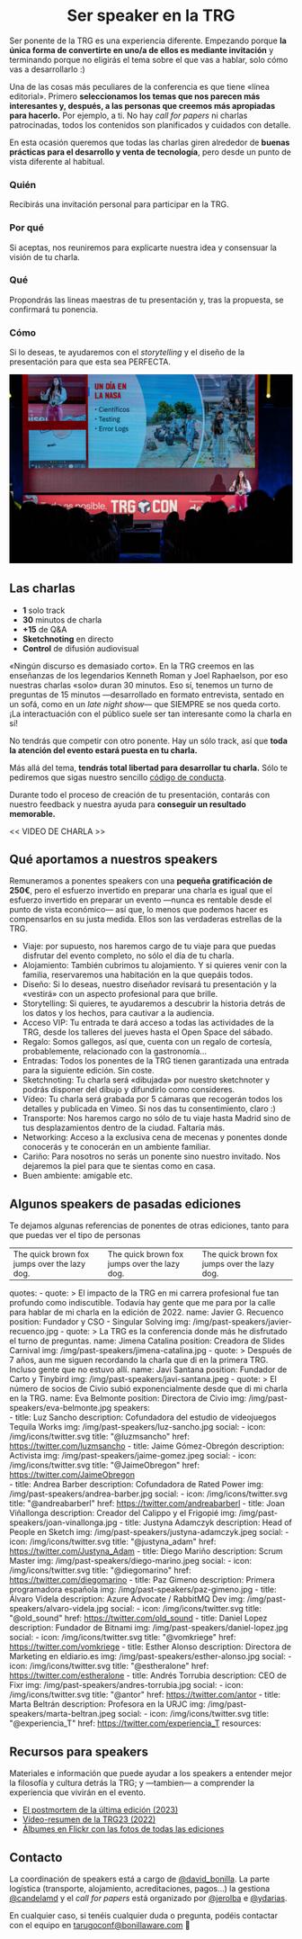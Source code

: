 <h1 align="center">Ser speaker en la TRG</h1>

Ser ponente de la TRG es una experiencia diferente. Empezando porque **la única forma de convertirte en uno/a de ellos es mediante invitación** y terminando porque no eligirás el tema sobre el que vas a hablar, solo cómo vas a desarrollarlo :)

Una de las cosas más peculiares de la conferencia es que tiene «línea editorial». Primero **seleccionamos los temas que nos parecen más interesantes y, después, a las personas que creemos más apropiadas para hacerlo.** Por ejemplo, a ti. No hay *call for papers* ni charlas patrocinadas, todos los contenidos son planificados y cuidados con detalle.

En esta ocasión queremos que todas las charlas giren alrededor de **buenas prácticas para el desarrollo y venta de tecnología**, pero desde un punto de vista diferente al habitual.

### Quién
Recibirás una invitación personal para participar en la TRG.
### Por qué
Si aceptas, nos reuniremos para explicarte nuestra idea y consensuar la visión de tu charla.
### Qué
Propondrás las lineas maestras de tu presentación y, tras la propuesta, se confirmará tu ponencia.
### Cómo
Si lo deseas, te ayudaremos con el *storytelling* y el diseño de la presentación para que esta sea PERFECTA.

![El auditorio de la TRG](img/speakers/escenario.jpg)

## Las charlas
 
- **1** solo track
- **30** minutos de charla
- **+15** de Q&A
- **Sketchnoting** en directo
- **Control** de difusión audiovisual


«Ningún discurso es demasiado corto». En la TRG creemos en las enseñanzas de los legendarios Kenneth Roman y Joel Raphaelson, por eso nuestras charlas «solo» duran 30 minutos. Eso sí, tenemos un turno de preguntas de 15 minutos —desarrollado en formato entrevista, sentado en un sofá, como en un *late night show*— que SIEMPRE se nos queda corto. ¡La interactuación con el público suele ser tan interesante como la charla en sí!

No tendrás que competir con otro ponente. Hay un sólo track, así que **toda la atención del evento estará puesta en tu charla.**

Más allá del tema, **tendrás total libertad para desarrollar tu charla.** Sólo te pediremos que sigas nuestro sencillo [código de conducta](/codigo-de-conducta).

Durante todo el proceso de creación de tu presentación, contarás con nuestro feedback y nuestra ayuda para **conseguir un resultado memorable.**

<< VIDEO DE CHARLA >>

## Qué aportamos a nuestros speakers

Remuneramos a ponentes speakers con una **pequeña gratificación de 250€**, pero el esfuerzo invertido en preparar una charla es igual que el esfuerzo invertido en preparar un evento —nunca es rentable desde el punto de vista económico— así que, lo menos que podemos hacer es compensarlos en su justa medida. Ellos son las verdaderas estrellas de la TRG.


- Viaje: por supuesto, nos haremos cargo de tu viaje para que puedas disfrutar del evento completo, no sólo el día de tu charla.
- Alojamiento: También cubrimos tu alojamiento. Y si quieres venir con la familia, reservaremos una habitación en la que quepáis todos.
- Diseño: Si lo deseas, nuestro diseñador revisará tu presentación y la «vestirá» con un aspecto profesional para que brille.
- Storytelling: Si quieres, te ayudaremos a descubrir la historia detrás de los datos y los hechos, para cautivar a la audiencia.
- Acceso VIP: Tu entrada te dará acceso a todas las actividades de la TRG, desde los talleres del jueves hasta el Open Space del sábado.
- Regalo: Somos gallegos, así que, cuenta con un regalo de cortesía, probablemente, relacionado con la gastronomía...
- Entradas: Todos los ponentes de la TRG tienen garantizada una entrada para la siguiente edición. Sin coste.
- Sketchnoting: Tu charla será «dibujada» por nuestro sketchnoter y podrás disponer del dibujo y difundirlo como consideres.
- Vídeo: Tu charla será grabada por 5 cámaras que recogerán todos los detalles y publicada en Vimeo. Si nos das tu consentimiento, claro :)
- Transporte: Nos haremos cargo no sólo de tu viaje hasta Madrid sino de tus desplazamientos dentro de la ciudad. Faltaría más.
- Networking: Acceso a la exclusiva cena de mecenas y ponentes donde conocerás y te conocerán en un ambiente familiar.
- Cariño: Para nosotros no serás un ponente sino nuestro invitado. Nos dejaremos la piel para que te sientas como en casa.
- Buen ambiente: amigable etc.

## Algunos speakers de pasadas ediciones

Te dejamos algunas referencias de ponentes de otras ediciones, tanto para que puedas ver el tipo de personas 

<table>
<tr>
<td width="33%"">
The quick brown fox jumps over the lazy dog.
</td>
<td width="33%">
The quick brown fox jumps over the lazy dog.
</td>
<td width="33%">
The quick brown fox jumps over the lazy dog.
</td>
</tr>
</table>

quotes:
    - quote: >
        El impacto de la TRG en mi carrera profesional fue tan profundo como indiscutible.
        Todavía hay gente que me para por la calle para hablar de mi charla en la edición de 2022.
      name: Javier G. Recuenco
      position: Fundador y CSO - Singular Solving
      img: /img/past-speakers/javier-recuenco.jpg
    - quote: >
        La TRG es la conferencia donde más he disfrutado el turno de
        preguntas. 
      name: Jimena Catalina
      position: Creadora de Slides Carnival
      img: /img/past-speakers/jimena-catalina.jpg
    - quote: >
        Después de 7 años, aun me siguen recordando la charla que di en la
        primera TRG. Incluso gente que no estuvo allí.
      name: Javi Santana
      position: Fundador de Carto y Tinybird
      img: /img/past-speakers/javi-santana.jpeg
    - quote: >
        El número de socios de Civio subió exponencialmente desde que di mi
        charla en la TRG.
      name: Eva Belmonte
      position: Directora de Civio
      img: /img/past-speakers/eva-belmonte.jpg
  speakers:  
    - title: Luz Sancho
      description: Cofundadora del estudio de videojuegos Tequila Works
      img: /img/past-speakers/luz-sancho.jpg
      social:
        - icon: /img/icons/twitter.svg
          title: "@luzmsancho"
          href: https://twitter.com/luzmsancho
    - title: Jaime Gómez-Obregón
      description: Activista
      img: /img/past-speakers/jaime-gomez.jpeg
      social:
        - icon: /img/icons/twitter.svg
          title: "@JaimeObregon"
          href: https://twitter.com/JaimeObregon    
    - title: Andrea Barber
      description: Cofundadora de Rated Power
      img: /img/past-speakers/andrea-barber.jpg
      social:
        - icon: /img/icons/twitter.svg
          title: "@andreabarberl"
          href: https://twitter.com/andreabarberl
    - title: Joan Viñallonga
      description: Creador del Calippo y el Frigopié
      img: /img/past-speakers/joan-vinallonga.jpg
    - title: Justyna Adamczyk
      description: Head of People en Sketch
      img: /img/past-speakers/justyna-adamczyk.jpeg
      social:
        - icon: /img/icons/twitter.svg
          title: "@justyna_adam"
          href: https://twitter.com/Justyna_Adam
    - title: Diego Mariño
      description: Scrum Master
      img: /img/past-speakers/diego-marino.jpeg
      social:
        - icon: /img/icons/twitter.svg
          title: "@diegomarino"
          href: https://twitter.com/diegomarino
    - title: Paz Gimeno
      description: Primera programadora española
      img: /img/past-speakers/paz-gimeno.jpg
    - title: Álvaro Videla
      description: Azure Advocate / RabbitMQ Dev
      img: /img/past-speakers/alvaro-videla.jpg
      social:
        - icon: /img/icons/twitter.svg
          title: "@old_sound"
          href: https://twitter.com/old_sound
    - title: Daniel Lopez
      description: Fundador de Bitnami
      img: /img/past-speakers/daniel-lopez.jpg
      social:
        - icon: /img/icons/twitter.svg
          title: "@vomkriege"
          href: https://twitter.com/vomkriege
    - title: Esther Alonso
      description: Directora de Marketing en eldiario.es
      img: /img/past-speakers/esther-alonso.jpg
      social:
        - icon: /img/icons/twitter.svg
          title: "@estheralone"
          href: https://twitter.com/estheralone
    - title: Andrés Torrubia
      description: CEO de Fixr
      img: /img/past-speakers/andres-torrubia.jpg
      social:
        - icon: /img/icons/twitter.svg
          title: "@antor"
          href: https://twitter.com/antor
    - title: Marta Beltrán
      description: Profesora en la URJC
      img: /img/past-speakers/marta-beltran.jpeg
      social:
        - icon: /img/icons/twitter.svg
          title: "@experiencia_T"
          href: https://twitter.com/experiencia_T
resources:

## Recursos para speakers

Materiales e información que puede ayudar a los speakers a entender mejor la filosofía y cultura detrás la TRG; y —tambien— a comprender la experiencia que vivirán en el evento.

* [El postmortem de la última edición (2023)](https://www.bonillaware.com/postmortem-trg23)
* [Vídeo-resumen de la TRG23 (2022)](https://vimeo.com/928563768?share=copy`)
* [Álbumes en Flickr con las fotos de todas las ediciones](https://www.flickr.com/photos/tarugoconf/albums)

## Contacto

La coordinación de speakers está a cargo de [@david_bonilla](https://twitter.com/david_bonilla). La parte logística (transporte, alojamiento, acreditaciones, pagos...) la gestiona [@candelamd](https://twitter.com/candelamd) y el *call for papers* está organizado por [@jerolba](https://twitter.com/jerolba) e [@ydarias](https://twitter.com/ydarias).

En cualquier caso, si tenéis cualquier duda o pregunta, podéis contactar con el equipo en [tarugoconf@bonillaware.com](mailto:tarugoconf@bonillaware.com) :email:
